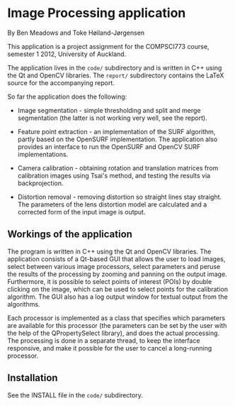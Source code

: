 # Image Processing application #
By Ben Meadows and Toke Høiland-Jørgensen

This application is a project assignment for the COMPSCI773 course,
semester 1 2012, University of Auckland.

The application lives in the `code/` subdirectory and is written in
C++ using the Qt and OpenCV libraries. The `report/` subdirectory
contains the LaTeX source for the accompanying report.

So far the application does the following:

- Image segmentation - simple thresholding and split and merge
  segmentation (the latter is not working very well, see the report).

- Feature point extraction - an implementation of the SURF algorithm,
  partly based on the OpenSURF implementation. The application also
  provides an interface to run the OpenSURF and OpenCV SURF
  implementations.

- Camera calibration - obtaining rotation and translation matrices
  from calibration images using Tsai's method, and testing the results
  via backprojection.

- Distortion removal - removing distortion so straight lines stay
  straight. The parameters of the lens distortion model are calculated
  and a corrected form of the input image is output.

## Workings of the application ##

The program is written in C++ using the Qt and OpenCV libraries. The
application consists of a Qt-based GUI that allows the user to load
images, select between various image processors, select parameters and
peruse the results of the processing by zooming and panning on the
output image. Furthermore, it is possible to select points of
interest (POIs) by double clicking on the image, which can be used to
select points for the calibration algorithm. The GUI also has a log
output window for textual output from the algorithms.

Each processor is implemented as a class that specifies which
parameters are available for this processor (the parameters can be set
by the user with the help of the QPropertySelect library), and does
the actual processing. The processing is done in a separate thread, to
keep the interface responsive, and make it possible for the user to
cancel a long-running processor.

## Installation ##
See the INSTALL file in the `code/` subdirectory.
